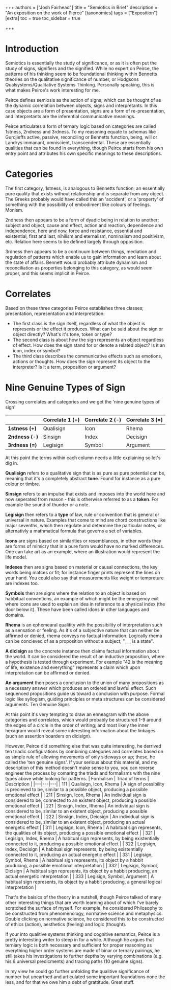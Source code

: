 +++
authors = ["Josh Fairhead"]
title = "Semiotics in Brief"
description = "An exposition on the work of Pierce"
[taxonomies]
tags = ["Exposition"]
[extra]
toc = true
toc_sidebar = true

+++

# Introduction

Semiotics is essentially the study of significance, or as it is often put the study of signs, signifiers and the signified. While no expert on Peirce, the patterns of his thinking seem to be foundational thinking within Bennetts theories on the qualitative significance of number, or Hodgsons Qualsystems/Qualitative Systems Thinking. Personally speaking, this is what makes Peirce's work interesting for me.

Peirce defines semiosis as the action of signs; which can be thought of as the dynamic correlation between objects, signs and interpretants. In this case objects are a form of presentation, signs are a form of re-presentation, and interpretants are the inferential communicative meanings.

Peirce articulates a form of ternary logic based on categories are called 1stness, 2ndness and 3rdness. To my reasoning equate to schemas like Gurdjieffs active, passive, reconciling or Bennetts function, being, will or Landrys immanant, omniscient, transcendental. These are essentially qualities that can be found in everything, though Peirce starts from his own entry point and attributes his own specific meanings to these descriptions.

# Categories

The first category, 1stness, is analogous to Bennetts function; an essentially pure quality that exists without relationship and is separate from any object. The Greeks probably would have called this an 'accident', or a 'property' of something with the possibility of embodiment like colours of feelings. Monism.

2ndness then appears to be a form of dyadic being in relation to another; subject and object, cause and effect, action and reaction, dependence and independence, here and now, force and resistance, essential and existential, first and last, nihilism and eternalism, nominalism and positivism, etc. Relation here seems to be defined largely through opposition.

3rdness then appears to be a continuum between things, mediation and regulation of patterns which enable us to gain information and learn about the state of affairs. Bennett would probably attribute dynamism and reconciliation as properties belonging to this category, as would seem proper, and this seems implicit in Peirce.

# Correlates

Based on these three categories Peirce establishes three classes; presentation, representation and interpretation:

- The first class is the sign itself, regardless of what the object is represents or the effect it produces. What can be said about the sign or object directly? What's it's tone, token or type?
- The second class is about how the sign represents an object regardless of effect. How does the sign stand for or denote a related object? Is it an icon, index or symbol?
- The third class describes the communicative effects such as emotions, actions or thoughts. How does the sign represent its object to the interpreter? Is it a term, proposition or argument?

# Nine Genuine Types of Sign

Crossing correlates and categories and we get the 'nine genuine types of sign'

| | Correlate 1 (+) | Correlate 2 (-) | Correlate 3 (=) |
|---|---|---|---|
| **1stness (+)** |	Qualisign |	Icon | Rhema |
| **2ndness (-)** |	Sinsign | Index | Decisign | 
| **3rdness (=)** |	Legisign | Symbol | Argument |

At this point the terms within each column needs a little explaining so let's dig in.

**Qualisign** refers to a qualitative sign that is as pure as pure potential can be, meaning that it's a completely abstract **tone**. Found for instance as a pure colour or timbre.

**Sinsign** refers to an impulse that exists and imposes into the world here and now seperated from reason - this is otherwise referred to as a **token**. For example the sound of thunder or a note.

**Legisign** then refers to a **type** of law, rule or convention that is general or universal in nature. Examples that come to mind are chord constructions like major sevenths, which then regulate and determine the particular notes, or alternativly a mathmatical formula that governs a set of variables.

**Icons** are signs based on similarities or resemblances, in other words they are forms of mimicry that in a pure form would have no marked differences. One can take art as an example, where an illustration would represent the life model.

**Indexes** then are signs based on material or causal connections, the key words being matces or fit; for instance finger prints represent the lines on your hand. You could also say that measurements like weight or tempreture are indexes too.

**Symbols** then are signs where the relation to an object is based on habbitual conventions, an example of which might be the emergency exit where icons are used to explain an idea in reference to a physical index (the door below it). These have been called idons in other languages and domains.

**Rhema** is an ephemearal qualitity with the possibility of interpretation such as a sensation or feeling. As it's of a subjective nature that can neither be affirmed or denied, rhema conveys no factual information. Logically rhema can be concieved of as a proposition without a subject; "___ is a state".

**A dicisign** as the concrete instance then claims factual information about the world. It can be considered the result of an inductive proposition, where a hypothesis is tested through experiment. For example "42 is the meaning of life, existence and everything" represents a claim which upon interpretation can be affirmed or denied.

**An argument** then poses a conclusion to the union of many propositions as a necessary answer which produces an ordered and lawful effect. Such sequenced propositions guide us toward a conclusion with purpose. Formal logic like syllogism, guiding principles or meta structures can be considered arguments.
Ten Genuine Signs

At this point it's very tempting to draw an enneagram with the above categories and correlates, which would probably be structured 1-9 around the edges of a circle in the order of writing; and most likely the inner hexagram would reveal some interesting information about the linkages (such an assertion boarders on dicisign).

However, Peirce did something else that was quite interesting, he derrived ten triadic configurations by combining categories and correlates based on as simple rule of allowing movements of only sideways or up; these, he called the 'ten genuine signs'. If your serious about this material, and my description of this method doesn't make sense to you, you can reverse engineer the process by comaring the triads and formalisms with the nine types above while looking for patterns.
| Formalism | Triad of terms | Description |
|---|---|---|
| 111 |	Qualisign, Icon, Rhema | A sign of possibility is precieved to be, similar to a possible object, producing a possible emotional effect |
| 211 |	Sinsign, Icon, Rhema | An individual sign is considered to be, connected to an existent object, producing a possible emotional effect |
| 221 |	Sinsign, Index, Rhema |	An individual sign is considered to be, similar to an existent object, producing a possible emotional effect |
| 222 |	Sinsign, Index, Deicsign | An individual sign is considered to be, similar to an existent object, producing an actual energetic effect |
| 311 |	Legisign, Icon, Rhema | A habitual sign represents, the qualities of its object, producing a possible emotional effect |
| 321 |	Legisign, Index, Rhema | A habitual sign represents, by being existentially connected to it, producing a possible emotional effect |
| 322 |	Legisign, Index, Decisign | A habitual sign represents, by being existentially connected to it, producing an actual energetic effect |
| 331 |	Legisign, Symbol, Rhema | A habitual sign represents, its object by a habbit producing, a possible emotional interpretation |
| 332 |	Legisign, Symbol, Dicisign | A habitual sign represents, its object by a habbit producing, an actual energetic interpretation |
| 333 |	Legisign, Symbol, Argument | A habitual sign represents, its object by a habbit producing, a general logical interpretation | 

That's the baisics of the theory in a nutshell, though Peirce talked of many other interesting things that are worth learning about of which I've barely scratched the surface of myself. For example, he considered Philosophy to be constructed from phenomenology, normative science and metaphysics. Double clicking on normative science, he considered this to be constructed of ethics (action), aesthetics (feeling) and logic (thought).

If your into qualitive systems thinking and cognitive semantics, Peirce is a pretty interesting writer to steep in for a while. Although he argues that terniary logic is both necessary and sufficient for proper reasoning as everything higher order systems are made of binar or ternary pairings, he still takes his investigations to further depths by varying combinations (e.g. his 6 universal predicments) and tracing paths (10 genuine signs).

In my view he could go further unfolding the qualitive significance of number but unearthed and articulated some important foundations none the less, and for that we owe him a debt of grattitude. Great stuff.
